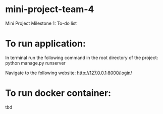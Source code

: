 # mini-project-team-4

Mini Project Milestone 1: To-do list

# To run application:
In terminal run the following command in the root directory of the project: python manage.py runserver

Navigate to the following website: http://127.0.0.1:8000/login/

# To run docker container:
tbd
